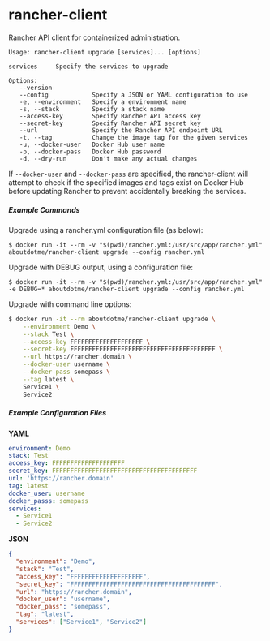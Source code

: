 # rancher-client

Rancher API client for containerized administration.

```
Usage: rancher-client upgrade [services]... [options]

services     Specify the services to upgrade

Options:
   --version
   --config            Specify a JSON or YAML configuration to use
   -e, --environment   Specify a environment name
   -s, --stack         Specify a stack name
   --access-key        Specify Rancher API access key
   --secret-key        Specify Rancher API secret key
   --url               Specify the Rancher API endpoint URL
   -t, --tag           Change the image tag for the given services
   -u, --docker-user   Docker Hub user name
   -p, --docker-pass   Docker Hub password
   -d, --dry-run       Don't make any actual changes
```

If `--docker-user` and `--docker-pass` are specified, the rancher-client will
attempt to check if the specified images and tags exist on Docker Hub before
updating Rancher to prevent accidentally breaking the services.

##### Example Commands

Upgrade using a rancher.yml configuration file (as below):

`$ docker run -it --rm -v "$(pwd)/rancher.yml:/usr/src/app/rancher.yml" aboutdotme/rancher-client upgrade --config rancher.yml`

Upgrade with DEBUG output, using a configuration file:

`$ docker run -it --rm -v "$(pwd)/rancher.yml:/usr/src/app/rancher.yml" -e DEBUG=* aboutdotme/rancher-client upgrade --config rancher.yml`

Upgrade with command line options:

```bash
$ docker run -it --rm aboutdotme/rancher-client upgrade \
    --environment Demo \
    --stack Test \
    --access-key FFFFFFFFFFFFFFFFFFFF \
    --secret-key FFFFFFFFFFFFFFFFFFFFFFFFFFFFFFFFFFFFFFFF \
    --url https://rancher.domain \
    --docker-user username \
    --docker-pass somepass \
    --tag latest \
    Service1 \
    Service2
```

##### Example Configuration Files

**YAML**

```yaml
environment: Demo
stack: Test
access_key: FFFFFFFFFFFFFFFFFFFF
secret_key: FFFFFFFFFFFFFFFFFFFFFFFFFFFFFFFFFFFFFFFF
url: 'https://rancher.domain'
tag: latest
docker_user: username
docker_passs: somepass
services:
  - Service1
  - Service2
```

**JSON**
```json
{
  "environment": "Demo",
  "stack": "Test",
  "access_key": "FFFFFFFFFFFFFFFFFFFF",
  "secret_key": "FFFFFFFFFFFFFFFFFFFFFFFFFFFFFFFFFFFFFFFF",
  "url": "https://rancher.domain",
  "docker_user": "username",
  "docker_pass": "somepass",
  "tag": "latest",
  "services": ["Service1", "Service2"]
}
```

